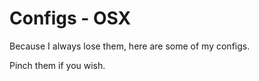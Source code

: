 Configs - OSX
=======

Because I always lose them, here are some of my configs.

Pinch them if you wish.
